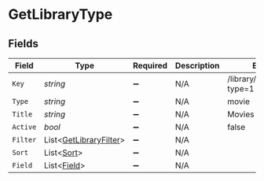 # GetLibraryType


## Fields

| Field                                                               | Type                                                                | Required                                                            | Description                                                         | Example                                                             |
| ------------------------------------------------------------------- | ------------------------------------------------------------------- | ------------------------------------------------------------------- | ------------------------------------------------------------------- | ------------------------------------------------------------------- |
| `Key`                                                               | *string*                                                            | :heavy_minus_sign:                                                  | N/A                                                                 | /library/sections/1/all?type=1                                      |
| `Type`                                                              | *string*                                                            | :heavy_minus_sign:                                                  | N/A                                                                 | movie                                                               |
| `Title`                                                             | *string*                                                            | :heavy_minus_sign:                                                  | N/A                                                                 | Movies                                                              |
| `Active`                                                            | *bool*                                                              | :heavy_minus_sign:                                                  | N/A                                                                 | false                                                               |
| `Filter`                                                            | List<[GetLibraryFilter](../../Models/Requests/GetLibraryFilter.md)> | :heavy_minus_sign:                                                  | N/A                                                                 |                                                                     |
| `Sort`                                                              | List<[Sort](../../Models/Requests/Sort.md)>                         | :heavy_minus_sign:                                                  | N/A                                                                 |                                                                     |
| `Field`                                                             | List<[Field](../../Models/Requests/Field.md)>                       | :heavy_minus_sign:                                                  | N/A                                                                 |                                                                     |